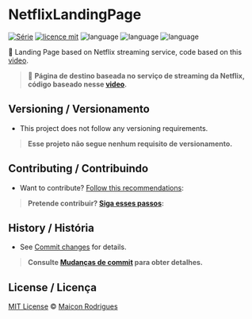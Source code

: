 # NetflixLandingPage

[![Série](https://img.shields.io/badge/Maiconrq-NetflixLandingPage-green)](https://github.com/Maiconrq/NetflixLandingPage)
[![licence mit](https://img.shields.io/badge/licence-MIT-white.svg)](https://github.com/Maiconrq/NetflixLandingPage/blob/main/LICENSE.md)
![language](https://img.shields.io/badge/html-pure-orange)
![language](https://img.shields.io/badge/css-pure-blue)
![language](https://img.shields.io/badge/javascript-pure-yellow)

:rocket: Landing Page based on Netflix streaming service, code based on this [video](https://www.youtube.com/watch?v=44OcU1PJWCA). 

> :rocket: **Página de destino baseada no serviço de streaming da Netflix, código baseado nesse [video](https://www.youtube.com/watch?v=44OcU1PJWCA).**


## Versioning / Versionamento
- This project does not follow any versioning requirements.

> **Esse projeto não segue nenhum requisito de versionamento.**


## Contributing / Contribuindo

- Want to contribute? [Follow this recommendations](./CONTRIBUTING.md):  

> **Pretende contribuir? [Siga esses passos](./CONTRIBUTING.md):**


## History / História
- See [Commit changes](https://github.com/Maiconrq/NetflixLandingPage/commits/main) for details.

> **Consulte [Mudanças de commit](https://github.com/Maiconrq/NetflixLandingPage/commits/main) para obter detalhes.**


## License / Licença
[MIT License](https://github.com/Maiconrq/NetflixLandingPage/blob/main/LICENSE.md) © [Maicon Rodrigues](https://github.com/Maiconrq)
